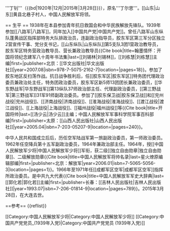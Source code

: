'''丁钊'''（{{bd|1920年|12月|2015年|3月28日}}），原名'''丁尔思'''。[[山东|山东]]黄县北巷子村人，中国人民解放军将领。

== 生平 ==
1938年在本县参加青年抗日救国会和中华民族解放先锋队。1939年参加[[八路军|八路军]]，同年加入[[中国共产党|中国共产党]]。曾任八路军山东纵队蓬黄战区指挥部特务大队排政治员，连副政治指导员，胶东军区第三军分区独立2营宣传干事、党分支书记，[[山东纵队|山东纵队]]第5支队3团1营政治教导员，胶东军区特务营政治教导员、营长兼政治教导员<ref>{{Cite book|title=翰墨情怀：开国将领纪念建军八十周年书法集|last=[[刘锡林|刘锡林]]，[[刘栋慧|刘栋慧]]主编|first=|publisher=北京：[[华文出版社|华文出版社]]|year=2007.08|isbn=978-7-5075-2162-7|location=|pages=18}}</ref>。参加了胶东地区反扫荡作战。抗日战争胜利后，任[[胶东军区|胶东军区]]特务团代理政治委员兼政治处主任，特务团政治委员，胶东军区新5师13团团长兼政治委员，[[华东野战军|华东野战军]]第13纵队37师政治部主任、代理副政治委员，[[第三野战军|第三野战军]]31军91师副政治委员。参加了[[胶东保卫战|胶东保卫战]]和[[兖州战役|兖州战役]]、[[济南战役|济南战役]]、[[淮海战役|淮海战役]]、[[渡江战役|渡江战役]]、[[上海战役|上海战役]]、[[福州战役|福州战役]]等<ref>{{Cite book|title=开国将帅|last=[[汤少云|汤少云]]主编；中国人民解放军军事科学院军事百科部编|first=|publisher=太原：[[山西人民出版社|山西人民出版社]]|year=2005.04|isbn=7-203-05207-9|location=|pages=240}}</ref>。

中华人民共和国成立后后，历任空军陆战军第一旅副政治委员，第一师政治委员。1962年任空降兵第十五军副政治委员，1964年兼政治部主任。1964年，授[[中国人民解放军少将|中国人民解放军少将]]军衔，获二级[[独立自由勋章|独立自由勋章]]、二级解放勋章<ref>{{Cite book|title=中国人民解放军将帅名录|last=星火燎原编辑部编|first=|publisher=北京：解放军|year=2006.01|isbn=7-5065-5056-3|location=|pages=1}}</ref>。1966年至1971年任[[成都军区空军|成都军区空军]]指挥所政治委员。是中共九大代表<ref>{{Cite book|title=中国人民解放军军史大辞典|last=[[郭化若|郭化若]]主编|first=|publisher=长春：[[吉林人民出版社|吉林人民出版社]]|year=1993.07|isbn=7-206-01814-9|location=|pages=789}}</ref>。2015年3月28日，在大连去世。

==参考==
{{reflist}}

[[Category:中国人民解放军少将|Category:中国人民解放军少将]]
[[Category:中国共产党党员_(1939年入党)|Category:中国共产党党员 (1939年入党)]]